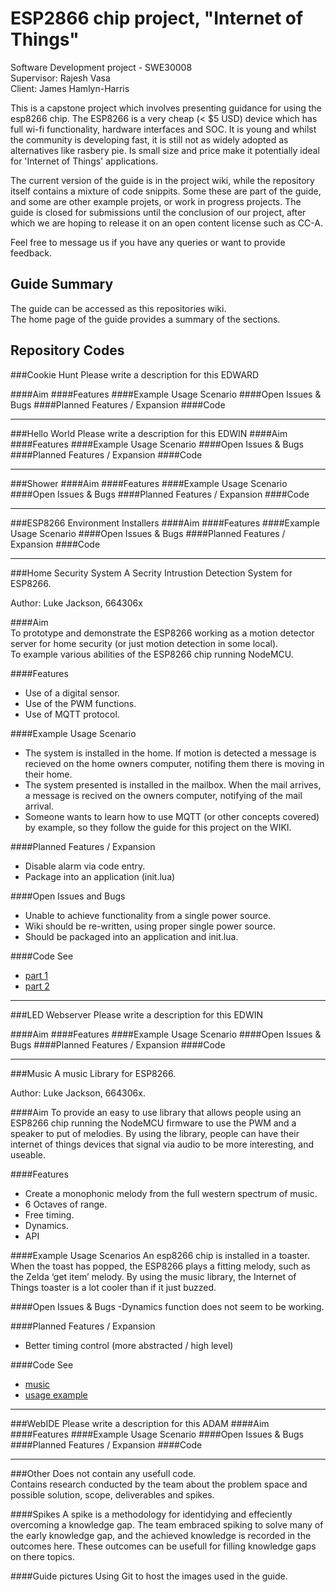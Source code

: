 # ESP2866 chip project, "Internet of Things"  

Software Development project - SWE30008  
Supervisor: Rajesh Vasa     
Client:     James Hamlyn-Harris  

This is a capstone project which involves presenting guidance for using the esp8266 chip. The ESP8266 is a very cheap (< $5 USD) device which has full wi-fi functionality, hardware interfaces and SOC.  It is young and whilst the community is developing fast, it is still not as widely adopted as alternatives like rasbery pie. Is small size and price make it potentially ideal for 'Internet of Things' applications.

The current version of the guide is in the project wiki, while the repository itself contains a mixture of code snippits. Some these are part of the guide, and some are other example projets, or work in progress projects. The guide is closed for submissions until the conclusion of our project, after which we are hoping to release it on an open content license such as CC-A.

Feel free to message us if you have any queries or want to provide feedback.

## Guide Summary
The guide can be accessed as this repositories wiki.  
The home page of the guide provides a summary of the sections.

## Repository Codes
###Cookie Hunt
Please write a description for this EDWARD

####Aim
####Features
####Example Usage Scenario
####Open Issues & Bugs
####Planned Features / Expansion
####Code
***





###Hello World
Please write a description for this EDWIN
####Aim
####Features
####Example Usage Scenario
####Open Issues & Bugs
####Planned Features / Expansion
####Code
***





###Shower
####Aim
####Features
####Example Usage Scenario
####Open Issues & Bugs
####Planned Features / Expansion
####Code
***





###ESP8266 Environment Installers
####Aim
####Features
####Example Usage Scenario
####Open Issues & Bugs
####Planned Features / Expansion
####Code
***




###Home Security System
A Secrity Intrustion Detection System for ESP8266.

Author: Luke Jackson, 664306x  

####Aim  
To prototype and demonstrate the ESP8266 working as a motion detector server for home security (or just motion detection in some local).  
To example various abilities of the ESP8266 chip running NodeMCU.

####Features
- Use of a digital sensor.
- Use of the PWM functions.  
- Use of MQTT protocol.  

####Example Usage Scenario
- The system is installed in the home. If motion is detected a message is recieved on the home owners computer, notifing them there is moving in their home.
- The system presented is installed in the mailbox. When the mail arrives, a message is recived on the owners computer, notifying of the mail arrival.
- Someone wants to learn how to use MQTT (or other concepts covered) by example, so they follow the guide for this project on the WIKI.

####Planned Features / Expansion
- Disable alarm via code entry.
- Package into an application (init.lua)

####Open Issues and Bugs
- Unable to achieve functionality from a single power source.
- Wiki should be re-written, using proper single power source.
- Should be packaged into an application and init.lua.

####Code
See 
- [part 1](https://github.com/664306x/swin.edu.au-esp8266/blob/master/homeSecuritySystem/part1.lua)
- [part 2](https://github.com/664306x/swin.edu.au-esp8266/blob/master/homeSecuritySystem/part2.lua)
***





###LED Webserver
Please write a description for this EDWIN

####Aim
####Features
####Example Usage Scenario
####Open Issues & Bugs
####Planned Features / Expansion
####Code
***



###Music
A music Library for ESP8266.

Author: Luke Jackson, 664306x.  

####Aim
To provide an easy to use library that allows people using an ESP8266 chip running the NodeMCU firmware to use the PWM and a speaker to put of melodies. By using the library, people can have their internet of things devices that signal via audio to be more interesting, and useable. 

####Features

- Create a monophonic melody from the full western spectrum of music.
- 6 Octaves of range.
- Free timing.
- Dynamics.
- API

####Example Usage Scenarios
An esp8266 chip is installed in a toaster. When the toast has popped, the ESP8266 plays a fitting melody, such as the Zelda ‘get item’ melody. By using the music library, the Internet of Things toaster is a lot cooler than if it just buzzed.

####Open Issues & Bugs
-Dynamics function does not seem to be working.

####Planned Features / Expansion
- Better timing control (more abstracted / high level)

####Code
See 
- [music](https://github.com/664306x/swin.edu.au-esp8266/blob/master/music/music.lua)
- [usage example](https://github.com/664306x/swin.edu.au-esp8266/blob/master/music/usage.lua)

***





###WebIDE
Please write a description for this ADAM
####Aim
####Features
####Example Usage Scenario
####Open Issues & Bugs
####Planned Features / Expansion
####Code

***





###Other
Does not contain any usefull code.  
Contains research conducted by the team about the problem space and possible solution, scope, deliverables and spikes.

####Spikes
A spike is a methodology for identidying and effeciently overcoming a knowledge gap. The team embraced spiking to solve many of the early knowledge gap, and the achieved knowledge is recorded in the outcomes here. These outcomes can be usefull for filling knowledge gaps on there topics.

####Guide pictures
Using Git to host the images used in the guide.
